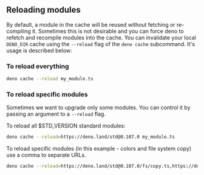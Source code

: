 ## Reloading modules

By default, a module in the cache will be reused without fetching or
re-compiling it. Sometimes this is not desirable and you can force deno to
refetch and recompile modules into the cache. You can invalidate your local
`DENO_DIR` cache using the `--reload` flag of the `deno cache` subcommand. It's
usage is described below:

### To reload everything

```bash
deno cache --reload my_module.ts
```

### To reload specific modules

Sometimes we want to upgrade only some modules. You can control it by passing an
argument to a `--reload` flag.

To reload all \$STD_VERSION standard modules:

```bash
deno cache --reload=https://deno.land/std@0.107.0 my_module.ts
```

To reload specific modules (in this example - colors and file system copy) use a
comma to separate URLs.

```bash
deno cache --reload=https://deno.land/std@0.107.0/fs/copy.ts,https://deno.land/std@0.107.0/fmt/colors.ts my_module.ts
```

<!-- Should this be part of examples? -->
